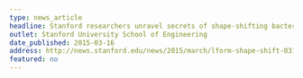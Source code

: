 ```yaml
---
type: news_article
headline: Stanford researchers unravel secrets of shape-shifting bacteria
outlet: Stanford University School of Engineering
date_published: 2015-03-16
address: http://news.stanford.edu/news/2015/march/lform-shape-shift-031615.html
featured: no
---
```

